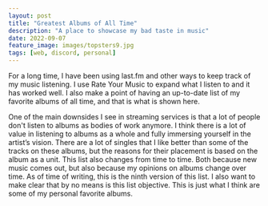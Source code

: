 ```yaml
---
layout: post
title: "Greatest Albums of All Time"
description: "A place to showcase my bad taste in music"
date: 2022-09-07
feature_image: images/topsters9.jpg
tags: [web, discord, personal]
---
```


For a long time, I have been using last.fm and other ways to keep track of my music listening. I use Rate Your Music to expand what I listen to and it has worked well. I also make a point of having an up-to-date list of my favorite albums of all time, and that is what is shown here. 

<!--more-->

One of the main downsides I see in streaming services is that a lot of people don't listen to albums as bodies of work anymore. I think there is a lot of value in listening to albums as a whole and fully immersing yourself in the artist’s vision. There are a lot of singles that I like better than some of the tracks on these albums, but the reasons for their placement is based on the album as a unit. This list also changes from time to time. Both because new music comes out, but also because my opinions on albums change over time. As of time of writing, this is the ninth version of this list. I also want to make clear that by no means is this list objective. This is just what I think are some of my personal favorite albums. 
